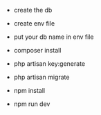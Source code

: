 

- create the db
- create env file
- put your db name in env file


- composer install
- php artisan key:generate
- php artisan migrate

- npm install
- npm run dev

